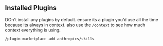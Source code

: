 ## Installed Plugins


DOn't install any plugins by default. ensure its a plugin you'd use all the time because its always in context. also use the `/context` to see how much context everything is using.

```bash
/plugin marketplace add anthropics/skills

```